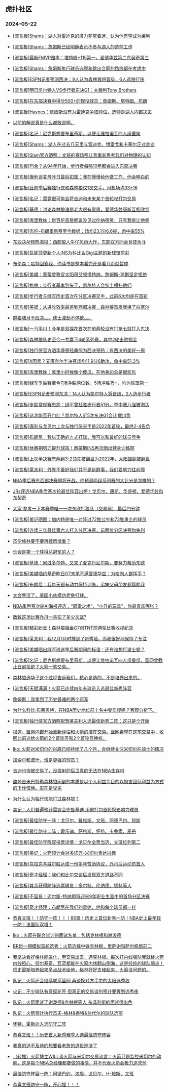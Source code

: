 ## 虎扑社区 
### 2024-05-22

+ [[流言板]Shams：湖人对雷迪克的潜力非常着迷，认为他有望成为莱利](https://bbs.hupu.com/626469159.html)

+ [[流言板]Shams：詹姆斯已经明确表示不参与湖人的选帅工作](https://bbs.hupu.com/626469257.html)

+ [[流言板]最新FMVP赔率：塔特姆+115第一，爱德华兹第二东契奇第三](https://bbs.hupu.com/626469923.html)

+ [[流言板]Shams：詹姆斯执行球员选项和跳出合同的路线都在考虑中](https://bbs.hupu.com/626469555.html)

+ [[流言板]ESPN记者预测西决：9人认为森林狼将晋级，6人选独行侠](https://bbs.hupu.com/626468917.html)

+ [[流言板]明日凯尔特人VS步行者东决G1：主裁判Tony Brothers](https://bbs.hupu.com/626468718.html)

+ [[流言板]在东部决赛中得分500+的现役球员：詹姆斯、塔特姆、布朗](https://bbs.hupu.com/626468312.html)

+ [[流言板]Haynes：詹姆斯没有为雷迪克争取帅位，选帅是湖人内部决策](https://bbs.hupu.com/626469691.html)

+ [以前的解说真是什么都敢说啊。](https://bbs.hupu.com/626467057.html)

+ [[流言板]名记：尼克斯想要布里奇斯，以便让维拉诺瓦四人组重聚](https://bbs.hupu.com/626466362.html)

+ [[流言板]Shams：湖人在过去几天里与雷迪克、博雷戈和卡塞尔正式会谈](https://bbs.hupu.com/626469068.html)

+ [[流言板]Slam官方晒照：文班的赛场照让我重新思考我们对物理的认知](https://bbs.hupu.com/626466895.html)

+ [[流言板]巧合？从94年开始，步行者每隔10年都会进入东部决赛](https://bbs.hupu.com/626468500.html)

+ [[流言板]康利谈麦丹昨日最后扣篮：我在慢慢给他做工作，他会明白的](https://bbs.hupu.com/626469059.html)

+ [[流言板]此前季后赛独行侠和森林狼仅1次交手，司机场均33+16](https://bbs.hupu.com/626465459.html)

+ [[流言板]名记：雷霆很可能会将吉迪和未来某个首轮权打包交易](https://bbs.hupu.com/626465868.html)

+ [[流言板]基德：讨论森林狼谁是老大很有意思，爱德华兹唐斯互相欣赏](https://bbs.hupu.com/626464943.html)

+ [[流言板]库里教妹：新百伦高层都说没见过伦纳德笑，只有我能让他笑](https://bbs.hupu.com/626464011.html)

+ [[流言板]杰伦-布朗季后赛至今数据：场均23.1分6.6板，命中率55%](https://bbs.hupu.com/626469040.html)

+ [东西决AI预热海报：西部狼人牛仔风雨大作，东部双方同台竞技角斗](https://bbs.hupu.com/626463807.html)

+ [[流言板]瓦妮莎更新个人INS为科比＆Gigi主题的新球馆剪彩](https://bbs.hupu.com/626465213.html)

+ [布伦森：哈特回答我，你读书是整本看完还是看几页就暂停](https://bbs.hupu.com/626462910.html)

+ [[流言板]美媒：蒙蒂曾敦促太阳用艾顿换特纳，詹姆斯-琼斯坚定拒绝](https://bbs.hupu.com/626463863.html)

+ [[流言板]格林：步行者基本到头了，凯尔特人会绅士横扫他们](https://bbs.hupu.com/626465499.html)

+ [[流言板]步行者与绿军历史首次在分区决赛交手，此前6次均是在首轮](https://bbs.hupu.com/626469471.html)

+ [[流言板]美媒：从进攻效率最差到西部决赛，森林狼首发就换了拉塞尔](https://bbs.hupu.com/626464032.html)

+ [群狼啸月于西决。。。侠士渡劫不停歇。。。](https://bbs.hupu.com/626463952.html)

+ [[流言板]一马平川！今年是双探花首次在前两轮没有打抢七就打入东决](https://bbs.hupu.com/626468609.html)

+ [[流言板]森林狼队史至今一共赢下4轮系列赛，其中2轮击败掘金](https://bbs.hupu.com/626465812.html)

+ [[流言板]独行侠官方晒华盛顿经典照为西决预热：有西决的美好一周](https://bbs.hupu.com/626467135.html)

+ [[流言板]X因素？麦康奈尔半决赛场均11.9分6助攻，命中率51.3%](https://bbs.hupu.com/626469715.html)

+ [[流言板]库里教妹：库里小时候像个傻瓜，在他身边总是很欢乐](https://bbs.hupu.com/626465853.html)

+ [[流言板]绿军季后赛至今7场净胜两位数，5场净胜15+，均为联盟第一](https://bbs.hupu.com/626469835.html)

+ [[流言板]ESPN记者预测东决：14人认为凯尔特人将晋级，2人选步行者](https://bbs.hupu.com/626468791.html)

+ [[流言板]步凯常规赛恩怨：绿军曾狂胜步行者51分，季中赛八强被淘汰](https://bbs.hupu.com/626468793.html)

+ [[流言板]这次能否开门红？凯尔特人近5次东决G1合计1胜4负](https://bbs.hupu.com/626469021.html)

+ [[流言板]康利与戈贝尔上次与独行侠交手是2022年首轮，最终2-4告负](https://bbs.hupu.com/626465841.html)

+ [[流言板]布朗尼：我以正确的方式打球，我可以和最好的球员竞争](https://bbs.hupu.com/626467703.html)

+ [[流言板]休赛期努力提升球技！西蒙斯INS再次晒出健身训练照](https://bbs.hupu.com/626465030.html)

+ [[流言板]上次半决赛有两组3-2领先被翻盘为2022年，太阳雄鹿被翻盘](https://bbs.hupu.com/626466043.html)

+ [[流言板]莱夫利：外界不看好我们并不是新鲜事，我们要努力往前爬](https://bbs.hupu.com/626466364.html)

+ [NBA季后赛东西部决赛即将开战，你预测两组系列赛的大比分是怎样的？](https://bbs.hupu.com/626461055.html)

+ [JRs评选NBA季后赛次轮最佳阵容出炉！戈贝尔、唐斯、华盛顿、爱德华兹和东契奇](https://bbs.hupu.com/626464137.html)

+ [大家 参考一下本赛季唯一一次东欧打狼队（交易前） 最后四分钟](https://bbs.hupu.com/626463537.html)

+ [[流言板]美记晒图：加内特是唯一对阵过72胜公牛和73胜勇士的球员](https://bbs.hupu.com/626461003.html)

+ [[流言板]连续三年最佳第六人打入分区决赛，前两位分区决赛均失利](https://bbs.hupu.com/626468487.html)

+ [杰伦格林要不要再挂肉增重？](https://bbs.hupu.com/626468010.html)

+ [谁会是第一个获得总冠军的人？](https://bbs.hupu.com/626461742.html)

+ [[流言板]基德：刚过多尔特，又来了麦克丹尼尔斯，要努力帮助东欧](https://bbs.hupu.com/626461669.html)

+ [[流言板]美媒晒约基奇昨日G7末尾不满爱德华兹：为啥向人群挥手？](https://bbs.hupu.com/626459639.html)

+ [[流言板]布朗尼：我每天都有动力保持训练，弟妹父母朋友都帮助我](https://bbs.hupu.com/626468205.html)

+ [太会整活了，美国小伙模仿老詹打球。](https://bbs.hupu.com/626468561.html)

+ [NBA季后赛次轮AI海报评选：“驭雷之术”、“小丑的玩具”，你最喜欢哪张？](https://bbs.hupu.com/626463234.html)

+ [数数这场比赛乔丹一共扣了多少次篮?](https://bbs.hupu.com/626467814.html)

+ [[流言板]精彩纷呈！森林狼掘金G7创TNT前两轮比赛收视纪录](https://bbs.hupu.com/626470142.html)

+ [[流言板]莱夫利：我12月1月时撞到了新秀墙，而我很好地保持了专注](https://bbs.hupu.com/626467278.html)

+ [[流言板]美媒晒出绿军球迷季后赛期间的标语：还有谁想打波士顿？](https://bbs.hupu.com/626466351.html)

+ [[流言板]名记：尼克斯想要布里奇斯，以便让维拉诺瓦四人组重组，篮网曾截止日前拒绝了火箭一笔交易。](https://bbs.hupu.com/626467825.html)

+ [森林狼选华子这个过程告诉我们，核心是选的，不是培养出来的。](https://bbs.hupu.com/626467367.html)

+ [[流言板]天赋满满！火箭已连续四年有球员入选最佳新秀阵容](https://bbs.hupu.com/626466121.html)

+ [詹姆斯：我拿到了历史最难的两个冠军](https://bbs.hupu.com/626468713.html)

+ [为什么科比.布莱恩特，在NBA历史地位前十名中受质疑呢？客观分析下。](https://bbs.hupu.com/626469920.html)

+ [[流言板]独行侠官方晒照祝贺莱夫利入选最佳新秀二阵：这只是个开始](https://bbs.hupu.com/626465658.html)

+ [报道，篮网内部开始重新评估和火箭的潜在交易。篮网希望在这笔交易中，收回此前送给火箭的2个首轮签和2个首轮互换权。](https://bbs.hupu.com/626470518.html)

+ [Iko: 火箭对米切尔的兴趣已经持续了几个月，会继续关注米切尔在骑士的情况](https://bbs.hupu.com/626470620.html)

+ [加索尔和波什，谁是更强的球员？](https://bbs.hupu.com/626470128.html)

+ [吉迪也快被交易了，没投射的后卫真的无法在NBA生存吗](https://bbs.hupu.com/626467454.html)

+ [酸酱吉米巴特勒森林狼闹剧的本质是以个人利益为目的以损害团队利益为方式的下作伎俩。实在是卑劣](https://bbs.hupu.com/626470441.html)

+ [为什么认为独行侠能打过森林狼？](https://bbs.hupu.com/626470621.html)

+ [美记：人们普遍预计雷霆会兜售基迪 用他打包首轮换影响力球员](https://bbs.hupu.com/626467630.html)

+ [[流言板]最佳防守一阵：戈贝尔、戴维斯、文班、阿德巴约、琼斯](https://bbs.hupu.com/626471155.html)

+ [[流言板]最佳防守二阵：霍乐迪、萨格斯、怀特、卡鲁索、麦丹](https://bbs.hupu.com/626471179.html)

+ [[流言板]最佳防守阵容投票详情：戈贝尔全票当选，文班位列第二](https://bbs.hupu.com/626471200.html)

+ [[流言板]美记：火箭预计会对多诺万-米切尔表达兴趣](https://bbs.hupu.com/626471143.html)

+ [[流言板]克拉克与威尔胜达成一份多年赞助协议，乔丹后运动员首人](https://bbs.hupu.com/626471015.html)

+ [[流言板]奇才经理：我们和比尔交谈后发现双方道路不同](https://bbs.hupu.com/626471061.html)

+ [[流言板]其余获得防阵选票球员：多尔特、伦纳德、切特等人](https://bbs.hupu.com/626471256.html)

+ [[流言板]不容易！迈尔斯-特纳即将迎来9年职业生涯中的首场分区决赛](https://bbs.hupu.com/626469288.html)

+ [[流言板]奇才经理：布朗尼在我们的雷达，他和每个球员都一样](https://bbs.hupu.com/626471116.html)

+ [恭喜文班！！防守一阵！！！86票！历史上首位新秀一防！NBA史上最年轻一防！法国队双塔！](https://bbs.hupu.com/626471145.html)

+ [Iko：火箭在联合试训的面试名单：包括克林根和谢泼德](https://bbs.hupu.com/626470662.html)

+ [BR新一期模拟首轮选秀：火箭选择中锋克林根，里萨谢和萨尔稳居前二](https://bbs.hupu.com/626468309.html)

+ [我坚决看好格林能进化，申交易出去，选克林根。每次打内线强队我就替火箭内线担心，努尔基奇、瓦蓝都能在火箭内线翻山倒海，这是纯纯的球队弱点！把史密斯培养起来多点战术给他，格林好好支棱起来，火箭没问题的。](https://bbs.hupu.com/626470902.html)

+ [队记：火箭还会继续联系篮网 再谈换对方手中的太阳选秀权](https://bbs.hupu.com/626470917.html)

+ [火记：不少球队有意探花签 但真正的交易谈判预计要等到选秀夜](https://bbs.hupu.com/626470873.html)

+ [队记：火箭面试了谢泼德&克林根等人 布泽利斯的面试很出色](https://bbs.hupu.com/626471067.html)

+ [队记：火箭预计执行杰夫-格林&泰特&兰代尔的球队选项](https://bbs.hupu.com/626471099.html)

+ [怀特、霍勒迪入选防守二阵](https://bbs.hupu.com/626471254.html)

+ [恭喜文班！！历史首人新秀赛季入选最佳防守阵容](https://bbs.hupu.com/626471233.html)

+ [我真的迫不及待的想要看老詹的退役巡演了](https://bbs.hupu.com/626471117.html)

+ [（转推）火箭博主WILL谈火箭与米切尔交易流言：火箭只是监控米切尔的动向，这是每个NBA总经理都要做的事情，并不代表火箭会极力追求他](https://bbs.hupu.com/626471359.html)

+ [最佳防守阵容一阵：阿德巴约、浓眉、戈贝尔、H-琼斯、文班](https://bbs.hupu.com/626471162.html)

+ [恭喜文班防守一阵，开心捏！！！](https://bbs.hupu.com/626471589.html)

